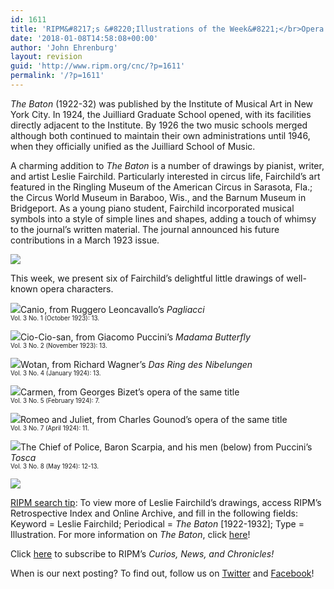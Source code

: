```yaml
---
id: 1611
title: 'RIPM&#8217;s &#8220;Illustrations of the Week&#8221;</br>Opera Characters Drawn in <i>The Baton</i>'
date: '2018-01-08T14:58:08+00:00'
author: 'John Ehrenburg'
layout: revision
guid: 'http://www.ripm.org/cnc/?p=1611'
permalink: '/?p=1611'
---
```


*The Baton* (1922-32) was published by the Institute of Musical Art in New York City. In 1924, the Juilliard Graduate School opened, with its facilities directly adjacent to the Institute. By 1926 the two music schools merged although both continued to maintain their own administrations until 1946, when they officially unified as the Juilliard School of Music.

A charming addition to *The Baton* is a number of drawings by pianist, writer, and artist Leslie Fairchild. Particularly interested in circus life, Fairchild’s art featured in the Ringling Museum of the American Circus in Sarasota, Fla.; the Circus World Museum in Baraboo, Wis., and the Barnum Museum in Bridgeport. As a young piano student, Fairchild incorporated musical symbols into a style of simple lines and shapes, adding a touch of whimsy to the journal’s written material. The journal announced his future contributions in a March 1923 issue.

![](http://www.ripm.org/cnc/wp-content/uploads/2018/01/1b-Fairchild.jpg)

This week, we present six of Fairchild’s delightful little drawings of well-known opera characters.

![](http://www.ripm.org/cnc/wp-content/uploads/2018/01/2-Fairchild.jpg)Canio, from Ruggero Leoncavallo’s *Pagliacci*  
<span style="font-size: 70%;">Vol. 3 No. 1 (October 1923): 13.</span>

![](http://www.ripm.org/cnc/wp-content/uploads/2018/01/3-Fairchild.jpg)Cio-Cio-san, from Giacomo Puccini’s *Madama Butterfly*  
<span style="font-size: 70%;">Vol. 3 No. 2 (November 1923): 13.</span>

![](http://www.ripm.org/cnc/wp-content/uploads/2018/01/4-Fairchild.jpg)Wotan, from Richard Wagner’s *Das Ring des Nibelungen*  
<span style="font-size: 70%;">Vol. 3 No. 4 (January 1924): 13.</span>

![](http://www.ripm.org/cnc/wp-content/uploads/2018/01/5-Fairchild.jpg)Carmen, from Georges Bizet’s opera of the same title  
<span style="font-size: 70%;">Vol. 3 No. 5 (February 1924): 7.</span>

![](http://www.ripm.org/cnc/wp-content/uploads/2018/01/6-Fairchild.jpg)Romeo and Juliet, from Charles Gounod’s opera of the same title  
<span style="font-size: 70%;">Vol. 3 No. 7 (April 1924): 11.</span>

![](http://www.ripm.org/cnc/wp-content/uploads/2018/01/7-Fairchild.jpg)The Chief of Police, Baron Scarpia, and his men (below) from Puccini’s *Tosca*  
<span style="font-size: 70%;">Vol. 3 No. 8 (May 1924): 12-13.</span>

![](http://www.ripm.org/cnc/wp-content/uploads/2018/01/8-Fairchild.jpg)

<u>RIPM search tip</u>: To view more of Leslie Fairchild’s drawings, access RIPM’s Retrospective Index and Online Archive, and fill in the following fields: Keyword = Leslie Fairchild; Periodical = *The Baton* \[1922-1932\]; Type = Illustration. For more information on *The Baton*, click [here](http://ripm.org/index.php?page=JournalInfo&ABB=BAT)!

Click [here](http://ripm.org/?page=cncsubscribe) to subscribe to RIPM’s *Curios, News, and Chronicles!*

When is our next posting? To find out, follow us on [Twitter](https://twitter.com/RIPMCenter) and [Facebook](https://www.facebook.com/RIPMCenter/)!